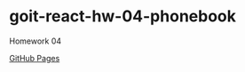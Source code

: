# goit-react-hw-04-phonebook

Homework 04

[GitHub Pages](https://imartete.github.io/goit-react-hw-04-phonebook/)

